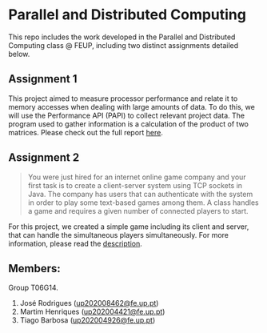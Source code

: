# Parallel and Distributed Computing

This repo includes the work developed in the Parallel and Distributed Computing class @ FEUP, including two distinct assignments detailed below.

## Assignment 1

This project aimed to measure processor performance and relate it to memory accesses when dealing with large amounts of data.
To do this, we will use the Performance API (PAPI) to collect relevant project data.
The program used to gather information is a calculation of the product of two matrices.
Please check out the full report [here](assign1/doc/report.pdf).

## Assignment 2

> You were just hired for an internet online game company and your first task is to create a client-server system using TCP sockets in Java. The company has users that can authenticate with the system in order to play some text-based games among them. A class handles a game and requires a given number of connected players to start.

For this project, we created a simple game including its client and server, that can handle the simultaneous players simultaneously.
For more information, please read the [description](assign2/README.md).

## Members:

Group T06G14.
1. José Rodrigues (up202008462@fe.up.pt)
2. Martim Henriques (up202004421@fe.up.pt)
3. Tiago Barbosa (up202004926@fe.up.pt)
